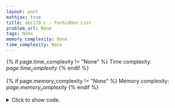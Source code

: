 ```yaml
---
layout: post
mathjax: true
title: abc170_c - Forbidden List
problem_url: None
tags: None
memory_complexity: None
time_complexity: None
---
```




{% if page.time_complexity != "None" %}
Time complexity: ${{ page.time_complexity }}$
{% endif %}

{% if page.memory_complexity != "None" %}
Memory complexity: ${{ page.memory_complexity }}$
{% endif %}

<details>
<summary>
<p style="display:inline">Click to show code.</p>
</summary>
```cpp
{% raw %}
using namespace std;
int main(void)
{
    int x, n, y;
    cin >> x >> n;
    set<int> p;
    for (int i = 0; i < n; ++i)
    {
        cin >> y;
        p.insert(y);
    }
    for (int i = 0; i < x + 1; ++i)
    {
        for (auto dir : {-1, +1})
        {
            y = x + dir * i;
            if (p.find(y) == p.end())
            {
                cout << y << endl;
                return 0;
            }
        }
    }
    return 0;
}

{% endraw %}
```
</details>

